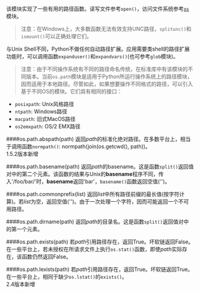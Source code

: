 该模块实现了一些有用的路径函数。读写文件参考<code>open()</code>，访问文件系统参考[<code>os</code>](os.md)模块。
> 注意：在Windows上，大多数函数无法有效支持UNC路径，<code>splitunc()</code>和<code>ismount()</code>可以正确处理它们。

与Unix Shell不同，Python不做任何自动路径扩展。应用需要类shell的路径扩展功能时，可以调用函数<code>expanduser()</code>和<code>expandvars()</code>(也可参考<code>glob</code>模块)。
> 注意：由于不同操作系统有不同的路径命名传统，在标准库中有该模块的不同版本。当前<code>os.path</code>模块是适用于Python所运行操作系统上的路径模块，因而适用于本地路径。尽管如此，如果想要操作不同格式的路径，可以引入基于不同OS的模块。它们具有相同的接口：
>
* <code>posixpath</code>: Unix风格路径  
* <code>ntpath</code>: Windows路径  
* <code>macpath</code>: 旧式MacOS路径  
* <code>os2emxpath</code>: OS/2 EMX路径  

####os.path.abspath(path)
返回*path*的标准化绝对路径。在多数平台上，相当于调用函数<code>normpath()</code>: normpath(join(os.getcwd(), path))。  
1.5.2版本新增

####os.path.basename(path)
返回*path*的basename。这是函数<code>split()</code>返回值对中的第二个元素。该函数的结果与Unix的**basename**程序不同，传入'/foo/bar/'时，**basename**返回'bar'，<code>basename()</code>函数返回空值('')。

####os.path.commonprefix(list)
返回*list*中所有路径前缀的最长值(按字符计算)。若*list*为空，返回空值('')。由于一次处理一个字符，因而可能返回一个不可用路径。

####os.path.dirname(path)
返回*path*的目录名。这是函数<code>split()</code>返回值对中的第一个元素。


####os.path.exists(path)
若*path*引用路径存在，返回True。坏软链返回False。在一些平台上，若未授权在所请求文件上执行<code>os.stat()</code>函数，即使*path*实际存在，该函数仍然返回False。

####os.path.lexists(path)
若*path*引用路径存在，返回True。坏软链返回True。在一些平台上，相同于缺少<code>os.lstat()</code>的<code>exists()</code>。  
2.4版本新增

